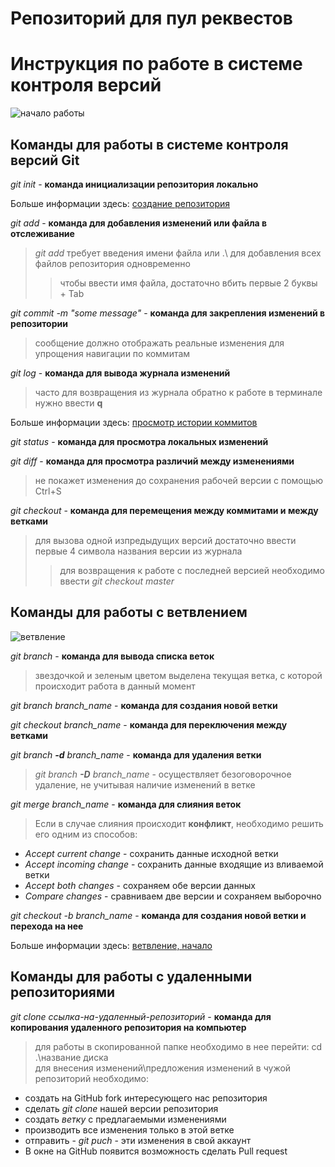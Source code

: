 # Репозиторий для пул реквестов

# Инструкция по работе в системе контроля версий 
![начало работы](гит.jpg)
## Команды для работы в системе контроля версий Git

*git init* - **команда инициализации репозитория локально**

Больше информации здесь: [создание репозитория](https://git-scm.com/book/ru/v2/%D0%9E%D1%81%D0%BD%D0%BE%D0%B2%D1%8B-Git-%D0%A1%D0%BE%D0%B7%D0%B4%D0%B0%D0%BD%D0%B8%D0%B5-Git-%D1%80%D0%B5%D0%BF%D0%BE%D0%B7%D0%B8%D1%82%D0%BE%D1%80%D0%B8%D1%8F)

*git add* - **команда для добавления изменений или файла в отслеживание**
> *git add* требует введения имени файла или .\ для добавления всех файлов репозитория одновременно
>> чтобы ввести имя файла, достаточно вбить первые 2 буквы + Tab

*git commit -m "some message"* - **команда для закрепления изменений в репозитории**
> сообщение должно отображать реальные изменения для упрощения навигации по коммитам

*git log* - **команда для вывода журнала изменений**
> часто для возвращения из журнала обратно к работе в терминале нужно ввести **q**

Больше информации здесь: [просмотр истории коммитов](https://git-scm.com/book/ru/v2/%D0%9E%D1%81%D0%BD%D0%BE%D0%B2%D1%8B-Git-%D0%9F%D1%80%D0%BE%D1%81%D0%BC%D0%BE%D1%82%D1%80-%D0%B8%D1%81%D1%82%D0%BE%D1%80%D0%B8%D0%B8-%D0%BA%D0%BE%D0%BC%D0%BC%D0%B8%D1%82%D0%BE%D0%B2)

*git status* - **команда для просмотра локальных изменений**

*git diff* - **команда для просмотра различий между изменениями**
> не покажет изменения до сохранения рабочей версии с помощью Ctrl+S

*git checkout* - **команда для перемещения между коммитами и между ветками**
>для вызова одной изпредыдущих версий достаточно ввести первые 4 символа названия версии из журнала
>> для возвращения к работе с последней версией необходимо ввести *git checkout master*

## Команды для работы с ветвлением

![ветвление](branch.jpg)

*git branch* - __команда для вывода списка веток__
> звездочкой и зеленым цветом выделена текущая ветка, с которой происходит работа в данный момент

*git branch branch_name* - __команда для создания новой ветки__

*git checkout branch_name* - __команда для переключения между ветками__

*git branch __-d__ branch_name* - __команда для удаления ветки__
> *git branch __-D__ branch_name* - осуществляет безоговорочное удаление, не учитывая наличие изменений в ветке

*git merge branch_name* - __команда для слияния веток__
> Если в случае слияния происходит __конфликт__, необходимо решить его одним из способов:
* *Accept current change* - сохранить данные исходной ветки
* *Accept incoming change* - сохранить данные входящие из вливаемой ветки
* *Accept both changes* - сохраняем обе версии данных
* *Compare changes* - сравниваем две версии и сохраняем выборочно 

*git checkout -b branch_name* - __команда для создания новой ветки и перехода на нее__

Больше информации здесь: [ветвление, начало](https://git-scm.com/book/ru/v2/%D0%92%D0%B5%D1%82%D0%B2%D0%BB%D0%B5%D0%BD%D0%B8%D0%B5-%D0%B2-Git-%D0%9E-%D0%B2%D0%B5%D1%82%D0%B2%D0%BB%D0%B5%D0%BD%D0%B8%D0%B8-%D0%B2-%D0%B4%D0%B2%D1%83%D1%85-%D1%81%D0%BB%D0%BE%D0%B2%D0%B0%D1%85)

## Команды для работы с удаленными репозиториями

*git clone ссылка-на-удаленный-репозиторий* - __команда для копирования удаленного репозитория на компьютер__
> для работы в скопированной папке необходимо в нее перейти: cd .\название диска\
> для внесения изменений\предложения изменений в чужой репозиторий необходимо:
* создать на GitHub fork интересующего нас репозитория
* сделать *git clone* нашей версии репозитория
* создать _ветку_ с предлагаемыми изменениями
* производить все изменения только в этой ветке
* отправить - *git puch* - эти изменения в свой аккаунт
* В окне на GitHub появится возможность сделать Pull request